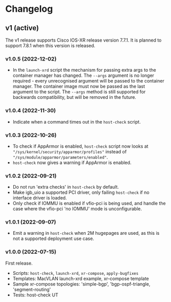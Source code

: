# Changelog


## v1 (active)

The v1 release supports Cisco IOS-XR release version 7.7.1.
It is planned to support 7.8.1 when this version is released.


### v1.0.5 (2022-12-02)

- In the `launch-xrd` script the mechanism for passing extra args to the container manager has changed. The `--args` argument is no longer required - every unrecognised argument will be passed to the container manager. The container image must now be passed as the last argument to the script. The `--args` method is still supported for backwards compatibility, but will be removed in the future.

### v1.0.4 (2022-11-30)

- Indicate when a command times out in the `host-check` script.

### v1.0.3 (2022-10-26)

- To check if AppArmor is enabled, `host-check` script now looks at `"/sys/kernel/security/apparmor/profiles"` instead of `"/sys/module/apparmor/parameters/enabled"`.
- `host-check` now gives a warning if AppArmor is enabled.


### v1.0.2 (2022-09-21)

- Do not run 'extra checks' in `host-check` by default.
- Make igb_uio a supported PCI driver, only failing `host-check` if no interface driver is loaded.
- Only check if IOMMU is enabled if vfio-pci is being used, and handle the case where the vfio-pci 'no IOMMU' mode is unconfigurable.


### v1.0.1 (2022-09-07)

- Emit a warning in `host-check` when 2M hugepages are used, as this is not a
supported deployment use case.


### v1.0.0 (2022-07-15)

First release.

- Scripts: `host-check`, `launch-xrd`, `xr-compose`, `apply-bugfixes`
- Templates: MacVLAN launch-xrd example, xr-compose template
- Sample xr-compose topologies: 'simple-bgp', 'bgp-ospf-triangle, 'segment-routing'
- Tests: host-check UT
